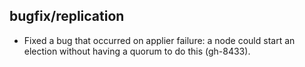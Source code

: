 ## bugfix/replication

* Fixed a bug that occurred on applier failure: a node could start an election
  without having a quorum to do this (gh-8433).
